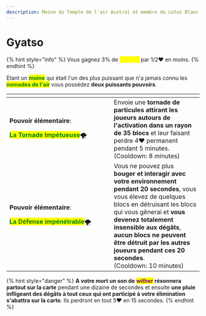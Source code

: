 ```yaml
---
description: Moine du Temple de l'air Austral et membre du Lotus Blanc
---
```


# Gyatso

{% hint style="info" %}
Vous gagnez 3% de <mark style="color:yellow;">**Vitesse**</mark> par 1/2:heart: en moins.
{% endhint %}

Etant un <mark style="color:green;">**moine**</mark> qui était l'un des plus puissant que n'a jamais connu les <mark style="color:green;">**nomades de l'air**</mark> vous possédez **deux puissants pouvoirs**.

<table><thead><tr><th width="256.3333333333333"></th><th></th></tr></thead><tbody><tr><td><p><strong>Pouvoir élémentaire</strong>:</p><p><mark style="color:green;"><strong>La Tornade Impétueuse</strong></mark><span data-gb-custom-inline data-tag="emoji" data-code="1f32a">🌪</span></p></td><td>Envoie une <strong>tornade de particules attirant les joueurs autours de l'activation dans un rayon de 35 blocs</strong> et leur faisant perdre 4<span data-gb-custom-inline data-tag="emoji" data-code="2764">❤</span> permanent pendant 5 minutes.<br>(Cooldown: 8 minutes)</td></tr><tr><td><p><strong>Pouvoir élémentaire</strong>:</p><p><mark style="color:green;"><strong>La Défense impénétrable</strong></mark><span data-gb-custom-inline data-tag="emoji" data-code="1f32a">🌪</span></p></td><td>Vous ne pouvez plus <strong>bouger et interagir avec votre environnement pendant 20 secondes</strong>, vous vous élevez de quelques blocs en détruisant les blocs qui vous gênerai et <strong>vous devenez totalement insensible aux dégâts</strong>, <strong>aucun blocs ne peuvent être détruit par les autres joueurs pendant ces 20 secondes</strong>. <br>(Cooldown: 10 minutes)</td></tr></tbody></table>

{% hint style="danger" %}
**A votre mort un son de** <mark style="color:purple;">**wither**</mark> **résonnera partout sur la carte** pendant une dizaine de secondes et ensuite **une pluie infligeant des dégâts à tout ceux qui ont participé à votre élimination s'abattra sur la carte**. Ils perdront en tout 5:heart: en 15 secondes.
{% endhint %}

<figure><img src="https://th.bing.com/th/id/OIP.409qeCxKNL-7bzzxXKXi8AAAAA?pid=ImgDet&#x26;rs=1" alt=""><figcaption></figcaption></figure>
